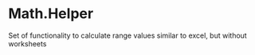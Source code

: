 # Math.Helper
Set of functionality to calculate range values similar to excel, but without worksheets
